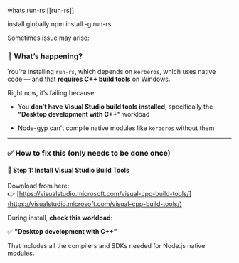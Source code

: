 
whats run-rs:[[run-rs]]

install globally
npm install -g run-rs

Sometimes issue may arise:
### 🧠 What’s happening?

You’re installing `run-rs`, which depends on `kerberos`, which uses native code — and that **requires C++ build tools** on Windows.

Right now, it’s failing because:

- You **don’t have Visual Studio build tools installed**, specifically the **"Desktop development with C++"** workload
    
- Node-gyp can’t compile native modules like `kerberos` without them
    

---

### ✅ How to fix this (only needs to be done once)

#### 🔧 Step 1: Install **Visual Studio Build Tools**

Download from here:  
👉 [https://visualstudio.microsoft.com/visual-cpp-build-tools/](https://visualstudio.microsoft.com/visual-cpp-build-tools/)

During install, **check this workload**:

✅ **"Desktop development with C++"**

That includes all the compilers and SDKs needed for Node.js native modules.